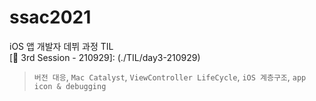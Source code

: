 # ssac2021

iOS 앱 개발자 데뷔 과정 TIL
<br>
[🌱 3rd Session - 210929]: (./TIL/day3-210929)

> `버전 대응`, `Mac Catalyst`, `ViewController LifeCycle`, `iOS 계층구조`, `app icon & debugging `

